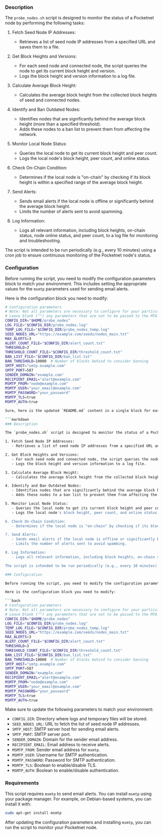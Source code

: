 ### Description

The `probe_nodes.sh` script is designed to monitor the status of a Pocketnet node by performing the following tasks:

1. Fetch Seed Node IP Addresses:
   - Retrieves a list of seed node IP addresses from a specified URL and saves them to a file.

2. Get Block Heights and Versions:
   - For each seed node and connected node, the script queries the node to get its current block height and version.
   - Logs the block height and version information to a log file.

3. Calculate Average Block Height:
   - Calculates the average block height from the collected block heights of seed and connected nodes.

4. Identify and Ban Outdated Nodes:
   - Identifies nodes that are significantly behind the average block height (more than a specified threshold).
   - Adds these nodes to a ban list to prevent them from affecting the network.

5. Monitor Local Node Status:
   - Queries the local node to get its current block height and peer count.
   - Logs the local node's block height, peer count, and online status.

6. Check On-Chain Condition:
   - Determines if the local node is "on-chain" by checking if its block height is within a specified range of the average block height.

7. Send Alerts:
   - Sends email alerts if the local node is offline or significantly behind the average block height.
   - Limits the number of alerts sent to avoid spamming.

8. Log Information:
   - Logs all relevant information, including block heights, on-chain status, node online status, and peer count, to a log file for monitoring and troubleshooting.

The script is intended to be run periodically (e.g., every 10 minutes) using a cron job to ensure continuous monitoring of the Pocketnet node's status.

### Configuration

Before running the script, you need to modify the configuration parameters block to match your environment. This includes setting the appropriate values for the `msmtp` parameters used for sending email alerts.

Here is the configuration block you need to modify:

```bash
# Configuration parameters
# Note: Not all parameters are necessary to configure for your particular email setup.
# Leave blank ("") any parameters that are not to be passed to the MTA.
CONFIG_DIR="$HOME/probe_nodes"
LOG_FILE="$CONFIG_DIR/probe_nodes.log"
TEMP_LOG_FILE="$CONFIG_DIR/probe_nodes_temp.log"
SEED_NODES_URL="https://example.com/seeds/nodes_main.txt"
MAX_ALERTS=3
ALERT_COUNT_FILE="$CONFIG_DIR/alert_count.txt"
THRESHOLD=3
THRESHOLD_COUNT_FILE="$CONFIG_DIR/threshold_count.txt"
BAN_LIST_FILE="$CONFIG_DIR/ban_list.txt"
BAN_THRESHOLD=10000  # Number of blocks behind to consider banning
SMTP_HOST="smtp.example.com"
SMTP_PORT=587
SENDER_DOMAIN="example.com"
RECIPIENT_EMAIL="alert@example.com"
MSMTP_FROM="node@example.com"
MSMTP_USER="your_email@example.com"
MSMTP_PASSWORD="your_password"
MSMTP_TLS=true
MSMTP_AUTH=true

Sure, here is the updated `README.md` content in a single block for easy copying and pasting:

```markdown
### Description

The `probe_nodes.sh` script is designed to monitor the status of a Pocketnet node by performing the following tasks:

1. Fetch Seed Node IP Addresses:
   - Retrieves a list of seed node IP addresses from a specified URL and saves them to a file.

2. Get Block Heights and Versions:
   - For each seed node and connected node, the script queries the node to get its current block height and version.
   - Logs the block height and version information to a log file.

3. Calculate Average Block Height:
   - Calculates the average block height from the collected block heights of seed and connected nodes.

4. Identify and Ban Outdated Nodes:
   - Identifies nodes that are significantly behind the average block height (more than a specified threshold).
   - Adds these nodes to a ban list to prevent them from affecting the network.

5. Monitor Local Node Status:
   - Queries the local node to get its current block height and peer count.
   - Logs the local node's block height, peer count, and online status.

6. Check On-Chain Condition:
   - Determines if the local node is "on-chain" by checking if its block height is within a specified range of the average block height.

7. Send Alerts:
   - Sends email alerts if the local node is offline or significantly behind the average block height.
   - Limits the number of alerts sent to avoid spamming.

8. Log Information:
   - Logs all relevant information, including block heights, on-chain status, node online status, and peer count, to a log file for monitoring and troubleshooting.

The script is intended to be run periodically (e.g., every 10 minutes) using a cron job to ensure continuous monitoring of the Pocketnet node's status.

### Configuration

Before running the script, you need to modify the configuration parameters block to match your environment. This includes setting the appropriate values for the `msmtp` parameters used for sending email alerts.

Here is the configuration block you need to modify:

```bash
# Configuration parameters
# Note: Not all parameters are necessary to configure for your particular email setup.
# Leave blank ("") any parameters that are not to be passed to the MTA.
CONFIG_DIR="$HOME/probe_nodes"
LOG_FILE="$CONFIG_DIR/probe_nodes.log"
TEMP_LOG_FILE="$CONFIG_DIR/probe_nodes_temp.log"
SEED_NODES_URL="https://example.com/seeds/nodes_main.txt"
MAX_ALERTS=3
ALERT_COUNT_FILE="$CONFIG_DIR/alert_count.txt"
THRESHOLD=3
THRESHOLD_COUNT_FILE="$CONFIG_DIR/threshold_count.txt"
BAN_LIST_FILE="$CONFIG_DIR/ban_list.txt"
BAN_THRESHOLD=10000  # Number of blocks behind to consider banning
SMTP_HOST="smtp.example.com"
SMTP_PORT=587
SENDER_DOMAIN="example.com"
RECIPIENT_EMAIL="alert@example.com"
MSMTP_FROM="node@example.com"
MSMTP_USER="your_email@example.com"
MSMTP_PASSWORD="your_password"
MSMTP_TLS=true
MSMTP_AUTH=true
```

Make sure to update the following parameters to match your environment:
- `CONFIG_DIR`: Directory where logs and temporary files will be stored.
- `SEED_NODES_URL`: URL to fetch the list of seed node IP addresses.
- `SMTP_HOST`: SMTP server host for sending email alerts.
- `SMTP_PORT`: SMTP server port.
- `SENDER_DOMAIN`: Domain for the sender email address.
- `RECIPIENT_EMAIL`: Email address to receive alerts.
- `MSMTP_FROM`: Sender email address for `msmtp`.
- `MSMTP_USER`: Username for SMTP authentication.
- `MSMTP_PASSWORD`: Password for SMTP authentication.
- `MSMTP_TLS`: Boolean to enable/disable TLS.
- `MSMTP_AUTH`: Boolean to enable/disable authentication.

### Requirements

This script requires `msmtp` to send email alerts. You can install `msmtp` using your package manager. For example, on Debian-based systems, you can install it with:

```bash
sudo apt-get install msmtp
```

After updating the configuration parameters and installing `msmtp`, you can run the script to monitor your Pocketnet node.
```